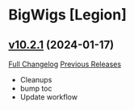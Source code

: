 # BigWigs [Legion]

## [v10.2.1](https://github.com/BigWigsMods/BigWigs_Legion/tree/v10.2.1) (2024-01-17)
[Full Changelog](https://github.com/BigWigsMods/BigWigs_Legion/compare/v10.2.0...v10.2.1) [Previous Releases](https://github.com/BigWigsMods/BigWigs_Legion/releases)

- Cleanups  
- bump toc  
- Update workflow  
